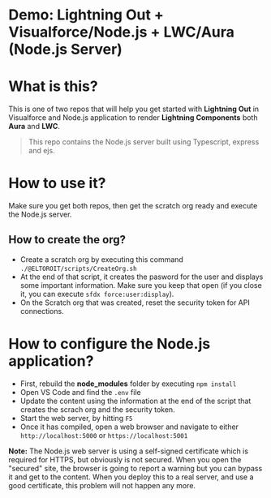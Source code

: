 # Demo: Lightning Out + Visualforce/Node.js + LWC/Aura (Node.js Server)

# What is this?
This is one of two repos that will help you get started with **Lightning Out** in Visualforce and Node.js application to render **Lightning Components** both **Aura** and **LWC**.

> This repo contains the Node.js server built using Typescript, express and ejs.

# How to use it?
Make sure you get both repos, then get the scratch org ready and execute the Node.js server.

## How to create the org?
- Create a scratch org by executing this command `./@ELTOROIT/scripts/CreateOrg.sh`
- At the end of that script, it creates the pasword for the user and displays some important information. Make sure you keep that open (if you close it, you can execute `sfdx force:user:display`).
- On the Scratch org that was created, reset the security token for API connections.

# How to configure the Node.js application?
- First, rebuild the **node_modules** folder by executing `npm install`
- Open VS Code and find the `.env` file
- Update the content using the information at the end of the script that creates the scrach org and the security token.
-  Start the web server, by hitting `F5`
- Once it has compiled, open a web browser and navigate to either `http://localhost:5000` or `https://localhost:5001`

**Note:** The Node.js web server is using a self-signed certificate which is required for HTTPS, but obviously is not secured. When you open the "secured" site, the browser is going to report a warning but you can bypass it and get to the content. When you deploy this to a real server, and use a good certificate, this problem will not happen any more.

